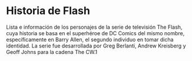 # Historia de Flash

Lista e información de los personajes de la serie de televisión The Flash, cuya historia se basa en el superhéroe de DC Comics del mismo nombre, específicamente en Barry Allen, el segundo individuo en tomar dicha identidad. La serie fue desarrollada por Greg Berlanti, Andrew Kreisberg y Geoff Johns para la cadena The CW.1​
